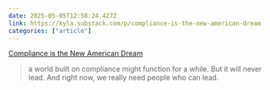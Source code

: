 ```yaml
---
date: 2025-05-05T12:58:24.427Z
link: https://kyla.substack.com/p/compliance-is-the-new-american-dream
categories: ["article"]
---
```

[Compliance is the New American Dream](https://kyla.substack.com/p/compliance-is-the-new-american-dream)

> a world built on compliance might function for a while. But it will never lead. And right now, we really need people who can lead.
